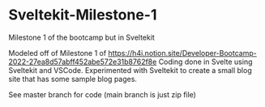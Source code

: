 # Sveltekit-Milestone-1
Milestone 1 of the bootcamp but in Sveltekit

Modeled off of Milestone 1 of https://h4i.notion.site/Developer-Bootcamp-2022-27ea8d57abff452abe572e31b8762f8e 
Coding done in Svelte using Sveltekit and VSCode. Experimented with Sveltekit to create a small blog site that has some sample blog pages.

See master branch for code (main branch is just zip file)

